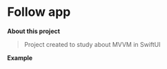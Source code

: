 # Follow app

**About this project**

> Project created to study about MVVM in SwiftUI

**Example**
